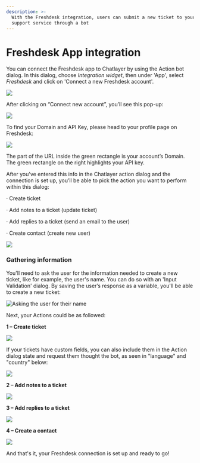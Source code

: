 ```yaml
---
description: >-
  With the Freshdesk integration, users can submit a new ticket to your customer
  support service through a bot
---
```


# Freshdesk App integration

You can connect the Freshdesk app to Chatlayer by using the Action bot dialog. In this dialog, choose _Integration widget_, then under 'App', select _Freshdesk_ and click on 'Connect a new Freshdesk account'.

![](<../../.gitbook/assets/image (678) (1) (1) (1).png>)

After clicking on “Connect new account”, you’ll see this pop-up:

![](<../../.gitbook/assets/image (673).png>)

To find your Domain and API Key, please head to your profile page on Freshdesk:

![](<../../.gitbook/assets/image (674).png>)

The part of the URL inside the green rectangle is your account’s Domain. The green rectangle on the right highlights your API key.

After you've entered this info in the Chatlayer action dialog and the connection is set up, you’ll be able to pick the action you want to perform within this dialog:

· Create ticket

· Add notes to a ticket (update ticket)

· Add replies to a ticket (send an email to the user)

· Create contact (create new user)

![](<../../.gitbook/assets/image (677) (1) (1) (1).png>)

### **Gathering information**

You'll need to ask the user for the information needed to create a new ticket, like for example, the user's name. You can do so with an 'Input Validation' dialog. By saving the user’s response as a variable, you'll be able to create a new ticket:

![Asking the user for their name](<../../.gitbook/assets/image (695) (1) (1) (1).png>)

Next, your Actions could be as followed:

**1 – Create ticket**

![](<../../.gitbook/assets/image (690) (1) (1).png>)

If your tickets have custom fields, you can also include them in the Action dialog state and request them thought the bot, as seen in "language" and "country" below:

![](<../../.gitbook/assets/image (706) (1) (1) (1).png>)

**2 – Add notes to a ticket**

![](<../../.gitbook/assets/image (687) (1) (1) (1) (1).png>)

**3 – Add replies to a ticket**&#x20;

![](<../../.gitbook/assets/image (679) (1) (1).png>)

**4 – Create a contact**

![](<../../.gitbook/assets/image (681) (1).png>)

&#x20;And that's it, your Freshdesk connection is set up and ready to go!
